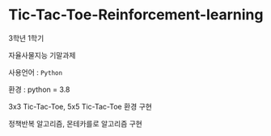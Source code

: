 # Tic-Tac-Toe-Reinforcement-learning

3학년 1학기

자율사물지능 기말과제


사용언어 : ```Python```

환경 : python = 3.8

3x3 Tic-Tac-Toe, 5x5 Tic-Tac-Toe 환경 구현

정책반복 알고리즘, 몬테카를로 알고리즘 구현
